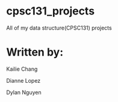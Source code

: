 # cpsc131_projects

All of my data structure(CPSC131) projects

# Written by:
Kailie Chang

Dianne Lopez

Dylan Nguyen
